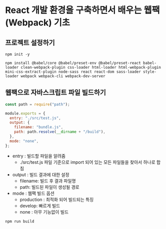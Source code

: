 # React 개발 환경을 구축하면서 배우는 웹팩(Webpack) 기초

## 프로젝트 설정하기

```
npm init -y

npm install @babel/core @babel/preset-env @babel/preset-react babel-loader clean-webpack-plugin css-loader html-loader html-webpack-plugin mini-css-extract-plugin node-sass react react-dom sass-loader style-loader webpack webpack-cli webpack-dev-server
```

## 웹팩으로 자바스크립트 파일 빌드하기

```js
const path = require("path");

module.exports = {
  entry: "./src/test.js",
  output: {
    filename: "bundle.js",
    path: path.resolve(__dirname + "/build"),
  },
  mode: "none",
};
```

- entry : 빌드할 파일을 알려줌
  - ./src/test.js 파일 기준으로 import 되어 있는 모든 파일들을 찾아서 하나로 합침
- output : 빌드 결과에 대한 설정
  - filename: 빌드 후 결과 파일명
  - path: 빌드된 파일이 생성될 경로
- mode : 웹팩 빌드 옵션
  - production : 최적화 되어 빌드되는 특징
  - develop: 빠르게 빌드
  - none : 아무 기능없이 빌드

```
npm run build
```
